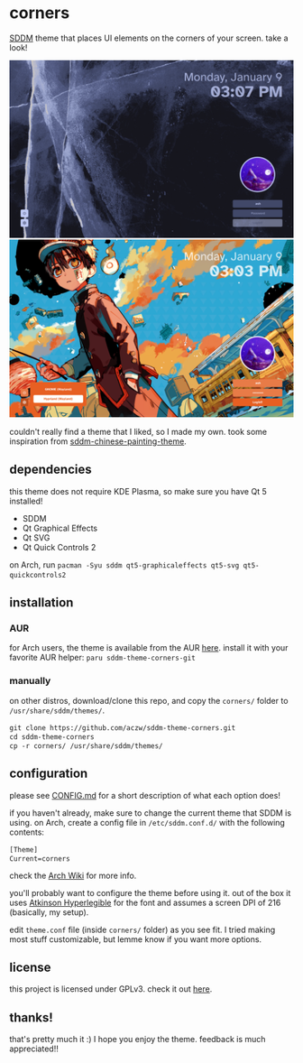 # corners

[SDDM](https://github.com/sddm/sddm) theme that places UI elements on the corners of your screen. take a look!

![glacier preview](preview/glacier.png)
![hanako preview](preview/hanako.png)

couldn't really find a theme that I liked, so I made my own. took some inspiration from [sddm-chinese-painting-theme](https://github.com/fralonra/sddm-chinese-painting-theme).

## dependencies

this theme does not require KDE Plasma, so make sure you have Qt 5 installed!

- SDDM
- Qt Graphical Effects
- Qt SVG
- Qt Quick Controls 2

on Arch, run `pacman -Syu sddm qt5-graphicaleffects qt5-svg qt5-quickcontrols2`

## installation

### AUR

for Arch users, the theme is available from the AUR [here](https://aur.archlinux.org/packages/sddm-theme-corners-git). install it with your favorite AUR helper: `paru sddm-theme-corners-git`

### manually

on other distros, download/clone this repo, and copy the `corners/` folder to `/usr/share/sddm/themes/`.

```
git clone https://github.com/aczw/sddm-theme-corners.git
cd sddm-theme-corners
cp -r corners/ /usr/share/sddm/themes/
```

## configuration
please see [CONFIG.md](CONFIG.md) for a short description of what each option does!

if you haven't already, make sure to change the current theme that SDDM is using. on Arch, create a config file in `/etc/sddm.conf.d/` with the following contents:

```
[Theme]
Current=corners
```

check the [Arch Wiki](https://wiki.archlinux.org/title/SDDM#Configuration) for more info.

you'll probably want to configure the theme before using it. out of the box it uses [Atkinson Hyperlegible](https://fonts.google.com/specimen/Atkinson+Hyperlegible) for the font and assumes a screen DPI of 216 (basically, my setup).

edit `theme.conf` file (inside `corners/` folder) as you see fit. I tried making most stuff customizable, but lemme know if you want more options.

## license

this project is licensed under GPLv3. check it out [here](LICENSE).

## thanks!

that's pretty much it :) I hope you enjoy the theme. feedback is much appreciated!!
